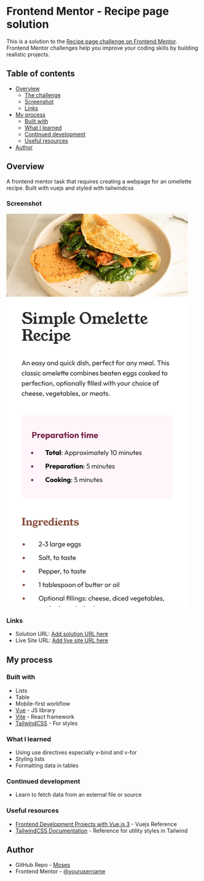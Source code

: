 # Frontend Mentor - Recipe page solution

This is a solution to the [Recipe page challenge on Frontend Mentor](https://www.frontendmentor.io/challenges/recipe-page-KiTsR8QQKm). Frontend Mentor challenges help you improve your coding skills by building realistic projects.

## Table of contents

- [Overview](#overview)
  - [The challenge](#the-challenge)
  - [Screenshot](#screenshot)
  - [Links](#links)
- [My process](#my-process)
  - [Built with](#built-with)
  - [What I learned](#what-i-learned)
  - [Continued development](#continued-development)
  - [Useful resources](#useful-resources)
- [Author](#author)

## Overview

A frontend mentor task that requires creating a webpage for an omellette recipe. Built with vuejs and styled with tailwindcss

### Screenshot

![Screenshot](./screenshot.png)

### Links

- Solution URL: [Add solution URL here](https://your-solution-url.com)
- Live Site URL: [Add live site URL here](https://your-live-site-url.com)

## My process

### Built with

- Lists
- Table
- Mobile-first workflow
- [Vue](https://vuejs.org/) - JS library
- [Vite](https://vitejs.dev/) - React framework
- [TailwindCSS](https://tailwindcss.com/) - For styles

### What I learned

- Using use directives especially v-bind and v-for
- Styling lists
- Formatting data in tables

### Continued development

- Learn to fetch data from an external file or source

### Useful resources

- [Frontend Development Projects with Vue.js 3](https://www.packtpub.com/product/frontend-development-projects-with-vue-js-3/9781803234991) - Vuejs Reference
- [TailwindCSS Documentation](https://tailwindcss.com/docs/installation) - Reference for utility styles in Tailwind

## Author

- GitHub Repo - [Moses](https://github.com/mbtenkorang)
- Frontend Mentor - [@yourusername](https://www.frontendmentor.io/profile/yourusername)
